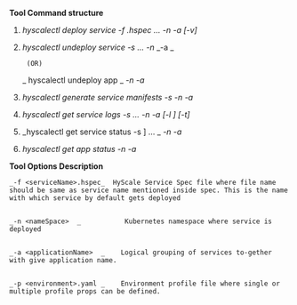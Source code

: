 
**Tool Command structure**



1.  _hyscalectl deploy service -f <serviceName>.hspec … 
      -n <nameSpace>  -a <applicationName> [-v]_

2. _hyscalectl undeploy service -s <serviceName> …_
        _-n <nameSpace>_
        _-a <applicationName> _


        (OR)


    _  hyscalectl undeploy app _
        _-n <nameSpace>_ _-a <applicationName>_


3. _hyscalectl generate service manifests  -s <serviceName>_
        _-n <nameSpace>_      _-a <applicationName>_

4. _hyscalectl get service logs -s <serviceName> ..._ _-n <nameSpace>_ _-a <applicationName> [-l <lines>] [-t]_

5. _hyscalectl get service status  -s <serviceName>]  … _ _-n <nameSpace>_ _-a <applicationName>_

6. _hyscalectl get app status  -n <nameSpace> -a <applicationName>_

**Tool Options Description**


    _-f <serviceName>.hspec_  HyScale Service Spec file where file name should be same as service name mentioned inside spec. This is the name with which service by default gets deployed


    _-n <nameSpace>  _           Kubernetes namespace where service is deployed


    _-a <applicationName>  _    Logical grouping of services to-gether with give application name. 


    _-p <environment>.yaml _    Environment profile file where single or multiple profile props can be defined.


